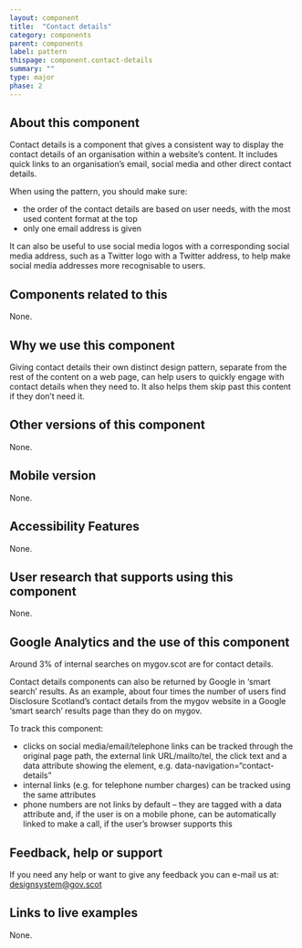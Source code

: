```yaml
---
layout: component
title:  "Contact details"
category: components
parent: components
label: pattern
thispage: component.contact-details
summary: ""
type: major
phase: 2
---
```



## About this component
Contact details is a component that gives a consistent way to display the contact details of an organisation within a website’s content. It includes quick links to an organisation’s email, social media and other direct contact details.  

When using the pattern, you should make sure:
* the order of the contact details are based on user needs, with the most used content format at the top
* only one email address is given  

It can also be useful to use social media logos with a corresponding social media address, such as a Twitter logo with a Twitter address, to help make social media addresses more recognisable to users.

## Components related to this
None.  

## Why we use this component
Giving contact details their own distinct design pattern, separate from the rest of the content on a web page, can help users to quickly engage with contact details when they need to. It also helps them skip past this content if they don’t need it.

## Other versions of this component
None.  

## Mobile version
None.  

## Accessibility Features
None.  

## User research that supports using this component
None.

## Google Analytics and the use of this component
Around 3% of internal searches on mygov.scot are for contact details.

Contact details components can also be returned by Google in ‘smart search’ results. As an example, about four times the number of users find Disclosure Scotland’s contact details from the mygov website in a Google ‘smart search’ results page than they do on mygov.  

To track this component:
* clicks on social media/email/telephone links can be tracked through the original page path, the external link URL/mailto/tel, the click text and a data attribute showing the element, e.g. data-navigation=“contact-details”
* internal links (e.g. for telephone number charges) can be tracked using the same attributes
* phone numbers are not links by default – they are tagged with a data attribute and, if the user is on a mobile phone, can be automatically linked to make a call, if the user’s browser supports this

## Feedback, help or support
If you need any help or want to give any feedback you can e-mail us at:
[designsystem@gov.scot](mailto:designsystem@gov.scot)  

## Links to live examples
None.
